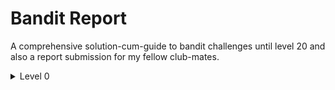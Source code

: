 # Bandit Report

A comprehensive solution-cum-guide to bandit challenges until level 20 and also a report submission for my fellow club-mates.

<details>
<summary>Level 0</summary>
lmao this is not even a level. Connect to bandit's shell using the command
  ssss
soko
</details>
